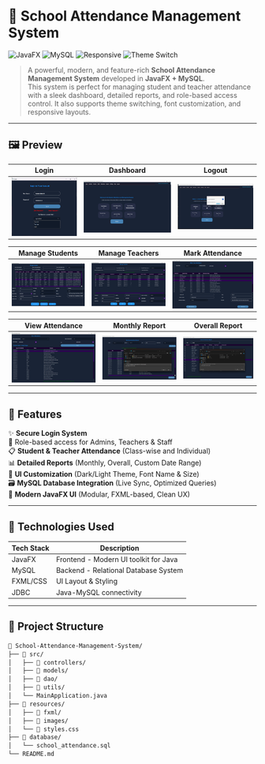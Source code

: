 # 📘 School Attendance Management System

![JavaFX](https://img.shields.io/badge/JavaFX-UI-blue.svg?style=for-the-badge)
![MySQL](https://img.shields.io/badge/Database-MySQL-yellow.svg?style=for-the-badge)
![Responsive](https://img.shields.io/badge/UI-Responsive-brightgreen?style=for-the-badge)
![Theme Switch](https://img.shields.io/badge/Feature-Dark/Light%20Mode-purple?style=for-the-badge)

> A powerful, modern, and feature-rich **School Attendance Management System** developed in **JavaFX + MySQL**.  
> This system is perfect for managing student and teacher attendance with a sleek dashboard, detailed reports, and role-based access control. It also supports theme switching, font customization, and responsive layouts.

---

## 🖼️ Preview

| Login | Dashboard | Logout |
|-------|-----------|--------|
| ![Login](Images/School-Login.png) | ![Dashboard](Images/School-Dashboard.png) | ![Logout](Images/School-Logout.png) |

| Manage Students | Manage Teachers | Mark Attendance |
|-----------------|-----------------|-----------------|
| ![Students](Images/School-Manage-Students.png) | ![Teachers](Images/School-Manage-Teachers.png) | ![Mark Attendance](Images/School-MarkClass-Attendance.png) |

| View Attendance | Monthly Report | Overall Report |
|-----------------|----------------|----------------|
| ![View](Images/School-View-Attendance.png) | ![Monthly](Images/School-Monthly-Attendance-Report.png) | ![Overall](Images/School-Overall-Report.png) |

---

## 🚀 Features

✨ **Secure Login System**  
🔐 Role-based access for Admins, Teachers & Staff  
📋 **Student & Teacher Attendance** (Class-wise and Individual)  
📊 **Detailed Reports** (Monthly, Overall, Custom Date Range)  
🎨 **UI Customization** (Dark/Light Theme, Font Name & Size)  
🗃️ **MySQL Database Integration** (Live Sync, Optimized Queries)  
🧠 **Modern JavaFX UI** (Modular, FXML-based, Clean UX)

---

## 🔧 Technologies Used

| Tech Stack     | Description                                  |
|----------------|----------------------------------------------|
| JavaFX         | Frontend - Modern UI toolkit for Java        |
| MySQL          | Backend - Relational Database System         |
| FXML/CSS       | UI Layout & Styling                          |
| JDBC           | Java-MySQL connectivity                      |

---

## 📂 Project Structure

```bash
📁 School-Attendance-Management-System/
├── 📁 src/
│   ├── 📁 controllers/
│   ├── 📁 models/
│   ├── 📁 dao/
│   ├── 📁 utils/
│   └── MainApplication.java
├── 📁 resources/
│   ├── 📁 fxml/
│   ├── 📁 images/
│   └── 📄 styles.css
├── 📁 database/
│   └── school_attendance.sql
└── README.md
